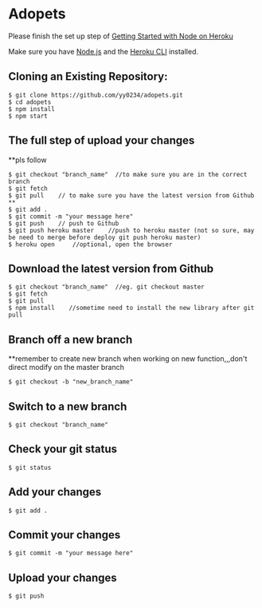 # Adopets

Please finish the set up step of [Getting Started with Node on Heroku](https://devcenter.heroku.com/articles/getting-started-with-nodejs)

Make sure you have [Node.js](http://nodejs.org/) and the [Heroku CLI](https://cli.heroku.com/) installed.


## Cloning an Existing Repository:
```
$ git clone https://github.com/yy0234/adopets.git
$ cd adopets
$ npm install
$ npm start
```

## The full step of upload your changes
**pls follow
```
$ git checkout "branch_name"  //to make sure you are in the correct branch
$ git fetch
$ git pull    // to make sure you have the latest version from Github  ** 
$ git add .
$ git commit -m "your message here"
$ git push    // push to Github
$ git push heroku master    //push to heroku master (not so sure, may be need to merge before deploy git push heroku master)
$ heroku open     //optional, open the browser   
``` 

## Download the latest version from Github
```
$ git checkout "branch_name"  //eg. git checkout master
$ git fetch
$ git pull
$ npm install    //sometime need to install the new library after git pull
```

## Branch off a new branch</h4> 
**remember to create new branch when working on new function,,,don't direct modify on the master branch
```
$ git checkout -b "new_branch_name"
```

## Switch to a new branch
```
$ git checkout "branch_name"
```

## Check your git status
```
$ git status
```

## Add your changes
```
$ git add .
```

## Commit your changes
```
$ git commit -m "your message here"
```

## Upload your changes
```
$ git push
```
